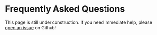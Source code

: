 # Frequently Asked Questions

This page is still under construction. If you need immediate help, please [open an issue](https://github.com/OpenOmics/chrom-seek/issues) on Github!

